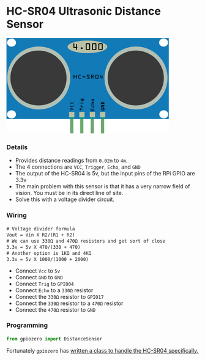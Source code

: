 # HC-SR04 Ultrasonic Distance Sensor

![Raspberry Pi](https://raw.githubusercontent.com/herereadthis/lutra/master/resources/images/hc_sr04_425x250.png)

### Details

* Provides distance readings from `0.02m` to `4m`.
* The 4 connections are `VCC`, `Trigger`, `Echo`, and `GND`
* The output of the HC-SR04 is 5v, but the input pins of the RPi GPIO are 3.3v
* The main problem with this sensor is that it has a very narrow field of vision. You must be in its direct line of site.
* Solve this with a voltage divider circuit.

### Wiring

```
# Voltage divider formula
Vout = Vin X R2/(R1 + R2)
# We can use 330Ω and 470Ω resistors and get sort of close
3.3v = 5v X 470/(330 + 470)
# Another option is 1KΩ and 4KΩ
3.3v = 5v X 1000/(1000 + 2000)

```

* Connect `Vcc` to `5v`
* Connect `GND` to `GND`
* Connect `Trig` to `GPIO04`
* Connect `Echo` to a `330Ω` resistor
* Connect the `330Ω` resistor to `GPIO17`
* Connect the `330Ω` resistor to a `470Ω` resistor
* Connect the `470Ω` resistor to `GND`

### Programming

```python
from gpiozero import DistanceSensor
```

Fortunately `gpiozero` has [written a class to handle the HC-SR04 specifically.](https://gpiozero.readthedocs.io/en/stable/api_input.html#distance-sensor-hc-sr04)